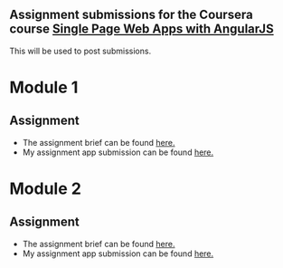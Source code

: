 ## Assignment submissions for the Coursera course [Single Page Web Apps with AngularJS](https://www.coursera.org/learn/single-page-web-apps-with-angularjs)

This will be used to post submissions.

# Module 1
## Assignment

- The assignment brief can be found [here.](https://github.com/jhu-ep-coursera/fullstack-course5/blob/master/assignments/assignment1/Assignment-1.md)
- My assignment app submission can be found [here.](https://saigrog.github.io/coursera-spwawa/assignments/1/)

# Module 2
## Assignment

- The assignment brief can be found [here.](https://github.com/jhu-ep-coursera/fullstack-course5/blob/master/assignments/assignment2/Assignment-2.md)
- My assignment app submission can be found [here.](https://saigrog.github.io/coursera-spwawa/assignments/2/)
